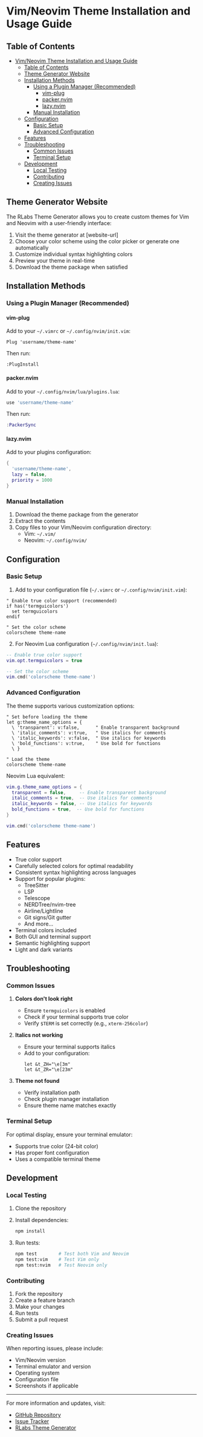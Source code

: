 # Vim/Neovim Theme Installation and Usage Guide

## Table of Contents

- [Vim/Neovim Theme Installation and Usage Guide](#vimneovim-theme-installation-and-usage-guide)
  - [Table of Contents](#table-of-contents)
  - [Theme Generator Website](#theme-generator-website)
  - [Installation Methods](#installation-methods)
    - [Using a Plugin Manager (Recommended)](#using-a-plugin-manager-recommended)
      - [vim-plug](#vim-plug)
      - [packer.nvim](#packernvim)
      - [lazy.nvim](#lazynvim)
    - [Manual Installation](#manual-installation)
  - [Configuration](#configuration)
    - [Basic Setup](#basic-setup)
    - [Advanced Configuration](#advanced-configuration)
  - [Features](#features)
  - [Troubleshooting](#troubleshooting)
    - [Common Issues](#common-issues)
    - [Terminal Setup](#terminal-setup)
  - [Development](#development)
    - [Local Testing](#local-testing)
    - [Contributing](#contributing)
    - [Creating Issues](#creating-issues)

## Theme Generator Website

The RLabs Theme Generator allows you to create custom themes for Vim and Neovim with a user-friendly interface:

1. Visit the theme generator at [website-url]
2. Choose your color scheme using the color picker or generate one automatically
3. Customize individual syntax highlighting colors
4. Preview your theme in real-time
5. Download the theme package when satisfied

## Installation Methods

### Using a Plugin Manager (Recommended)

#### vim-plug

Add to your `~/.vimrc` or `~/.config/nvim/init.vim`:

```vim
Plug 'username/theme-name'
```

Then run:

```vim
:PlugInstall
```

#### packer.nvim

Add to your `~/.config/nvim/lua/plugins.lua`:

```lua
use 'username/theme-name'
```

Then run:

```lua
:PackerSync
```

#### lazy.nvim

Add to your plugins configuration:

```lua
{
  'username/theme-name',
  lazy = false,
  priority = 1000
}
```

### Manual Installation

1. Download the theme package from the generator
2. Extract the contents
3. Copy files to your Vim/Neovim configuration directory:
   - Vim: `~/.vim/`
   - Neovim: `~/.config/nvim/`

## Configuration

### Basic Setup

1. Add to your configuration file (`~/.vimrc` or `~/.config/nvim/init.vim`):

```vim
" Enable true color support (recommended)
if has('termguicolors')
  set termguicolors
endif

" Set the color scheme
colorscheme theme-name
```

2. For Neovim Lua configuration (`~/.config/nvim/init.lua`):

```lua
-- Enable true color support
vim.opt.termguicolors = true

-- Set the color scheme
vim.cmd('colorscheme theme-name')
```

### Advanced Configuration

The theme supports various customization options:

```vim
" Set before loading the theme
let g:theme_name_options = {
  \ 'transparent': v:false,      " Enable transparent background
  \ 'italic_comments': v:true,   " Use italics for comments
  \ 'italic_keywords': v:false,  " Use italics for keywords
  \ 'bold_functions': v:true,    " Use bold for functions
  \ }

" Load the theme
colorscheme theme-name
```

Neovim Lua equivalent:

```lua
vim.g.theme_name_options = {
  transparent = false,     -- Enable transparent background
  italic_comments = true,  -- Use italics for comments
  italic_keywords = false, -- Use italics for keywords
  bold_functions = true,  -- Use bold for functions
}

vim.cmd('colorscheme theme-name')
```

## Features

- True color support
- Carefully selected colors for optimal readability
- Consistent syntax highlighting across languages
- Support for popular plugins:
  - TreeSitter
  - LSP
  - Telescope
  - NERDTree/nvim-tree
  - Airline/Lightline
  - Git signs/Git gutter
  - And more...
- Terminal colors included
- Both GUI and terminal support
- Semantic highlighting support
- Light and dark variants

## Troubleshooting

### Common Issues

1. **Colors don't look right**

   - Ensure `termguicolors` is enabled
   - Check if your terminal supports true color
   - Verify `$TERM` is set correctly (e.g., `xterm-256color`)

2. **Italics not working**

   - Ensure your terminal supports italics
   - Add to your configuration:
     ```vim
     let &t_ZH="\e[3m"
     let &t_ZR="\e[23m"
     ```

3. **Theme not found**
   - Verify installation path
   - Check plugin manager installation
   - Ensure theme name matches exactly

### Terminal Setup

For optimal display, ensure your terminal emulator:

- Supports true color (24-bit color)
- Has proper font configuration
- Uses a compatible terminal theme

## Development

### Local Testing

1. Clone the repository
2. Install dependencies:

   ```bash
   npm install
   ```

3. Run tests:
   ```bash
   npm test        # Test both Vim and Neovim
   npm test:vim    # Test Vim only
   npm test:nvim   # Test Neovim only
   ```

### Contributing

1. Fork the repository
2. Create a feature branch
3. Make your changes
4. Run tests
5. Submit a pull request

### Creating Issues

When reporting issues, please include:

- Vim/Neovim version
- Terminal emulator and version
- Operating system
- Configuration file
- Screenshots if applicable

---

For more information and updates, visit:

- [GitHub Repository](https://github.com/username/theme-name)
- [Issue Tracker](https://github.com/username/theme-name/issues)
- [RLabs Theme Generator](website-url)
